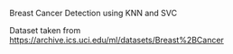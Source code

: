 Breast Cancer Detection using KNN and SVC

Dataset taken from https://archive.ics.uci.edu/ml/datasets/Breast%2BCancer
